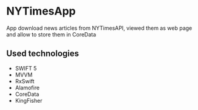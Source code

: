 # NYTimesApp
App download news articles from NYTimesAPI, viewed them as web page and allow to store them in CoreData
## Used technologies
- SWIFT 5
- MVVM
- RxSwift
- Alamofire
- CoreData
- KingFisher

